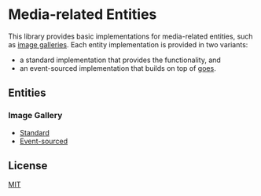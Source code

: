 # Media-related Entities

This library provides basic implementations for media-related entities, such as
[image galleries](./gallery). Each entity implementation is provided in two
variants:

- a standard implementation that provides the functionality, and
- an event-sourced implementation that builds on top of
	[goes](https://github.com/modernice/goes).

## Entities

### Image Gallery

- [Standard](./gallery)
- [Event-sourced](./goes/esgallery)

## License

[MIT](./LICENSE)

